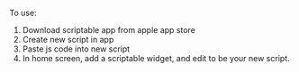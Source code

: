 To use: 
1. Download scriptable app from apple app store
2. Create new script in app
3. Paste js code into new script
4. In home screen, add a scriptable widget, and edit to be your new script. 

